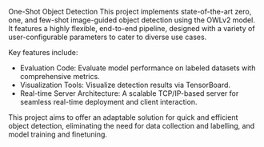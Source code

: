 One-Shot Object Detection
This project implements state-of-the-art zero, one, and few-shot image-guided object detection using the OWLv2 model. It features a highly flexible, end-to-end pipeline, designed with a variety of user-configurable parameters to cater to diverse use cases.

Key features include:

- Evaluation Code: Evaluate model performance on labeled datasets with comprehensive metrics.
- Visualization Tools: Visualize detection results via TensorBoard.
- Real-time Server Architecture: A scalable TCP/IP-based server for seamless real-time deployment and client interaction.
  
This project aims to offer an adaptable solution for quick and efficient object detection, eliminating the need for data collection and labelling, and model training and finetuning.

